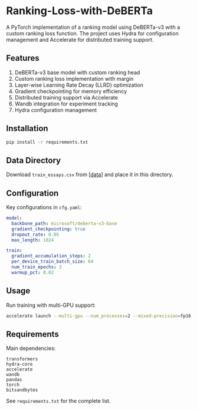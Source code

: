 # Ranking-Loss-with-DeBERTa

A PyTorch implementation of a ranking model using DeBERTa-v3 with a custom ranking loss function. The project uses Hydra for configuration management and Accelerate for distributed training support.

## Features

1. DeBERTa-v3 base model with custom ranking head
2. Custom ranking loss implementation with margin
3. Layer-wise Learning Rate Decay (LLRD) optimization
4. Gradient checkpointing for memory efficiency
5. Distributed training support via Accelerate
6. Wandb integration for experiment tracking
7. Hydra configuration management

## Installation

```bash
pip install -r requirements.txt
```

## Data Directory

Download `train_essays.csv` from [[data](https://drive.google.com/file/d/10yU_Dk1BcSV3s72Qz648-_pnG8dAEUnA/view?usp=drive_link)] and place it in this directory.


## Configuration

Key configurations in `cfg.yaml`:

```yaml
model:
  backbone_path: microsoft/deberta-v3-base
  gradient_checkpointing: true
  dropout_rate: 0.05
  max_length: 1024

train:
  gradient_accumulation_steps: 2
  per_device_train_batch_size: 64
  num_train_epochs: 3
  warmup_pct: 0.02
```

## Usage

Run training with multi-GPU support:
```bash
accelerate launch --multi-gpu --num_processes=2 --mixed-precision=fp16 main.py
```

## Requirements

Main dependencies:
```
transformers
hydra-core
accelerate
wandb
pandas
torch
bitsandbytes
```

See `requirements.txt` for the complete list.
